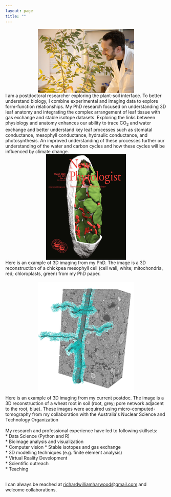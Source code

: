 ```yaml
---
layout: page
title: ""
---
```

<img  src="richardharwood.png" width="300" style="display:block; margin-left:auto; margin-right:auto" />
I am a postdoctoral researcher exploring the plant-soil interface. To better understand biology, I combine experimental and imaging data to explore form-function relationships. My PhD research focused on understanding 3D leaf anatomy and integrating the complex arrangement of leaf tissue with gas exchange and stable isotope datasets. Exploring the links between physiology and anatomy enhances our ability to trace CO<sub>2</sub> and water exchange and better understand key leaf processes such as stomatal conductance, mesophyll conductance, hydraulic conductance, and photosynthesis. An improved understanding of these processes further our understanding of the water and carbon cycles and how these cycles will be influenced by climate change.


<img  src="newphytcover.jpg" width="250" style="display:block; margin-left:auto; margin-right:auto" />
Here is an example of 3D imaging from my PhD. The image is a 3D reconstruction of a chickpea mesophyll cell (cell wall, white; mitochondria, red; chloroplasts, green) from my PhD paper. 
<br clear="left"/>
<br />

<img  src="ANSTO_2024_Figure.png"  width="300" style="display:block; margin-left:auto; margin-right:auto" />
Here is an example of 3D imaging from my current postdoc. The image is a 3D reconstruction of a wheat root in soil (root, grey; pore network adjacent to the root, blue). These images were acquired using micro-computed-tomography from my collaboration with the Australia's Nuclear Science and Technology Organization  
<br clear="right"/>
<br />
My research and professional experience have led to following skillsets: <br />
* Data Science (Python and R) <br />
* Bioimage analysis and visualization <br />
* Computer vision
* Stable isotopes and gas exchange <br />
* 3D modelling techniques (e.g. finite element analysis) <br />
* Virtual Reality Development  <br />
* Scientific outreach  <br />
* Teaching <br />
<br />

I can always be reached at richardwilliamharwood@gmail.com and welcome collaborations. 
